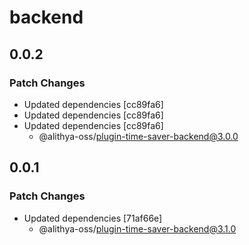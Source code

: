 # backend

## 0.0.2

### Patch Changes

- Updated dependencies [cc89fa6]
- Updated dependencies [cc89fa6]
- Updated dependencies [cc89fa6]
  - @alithya-oss/plugin-time-saver-backend@3.0.0

## 0.0.1

### Patch Changes

- Updated dependencies [71af66e]
  - @alithya-oss/plugin-time-saver-backend@3.1.0
